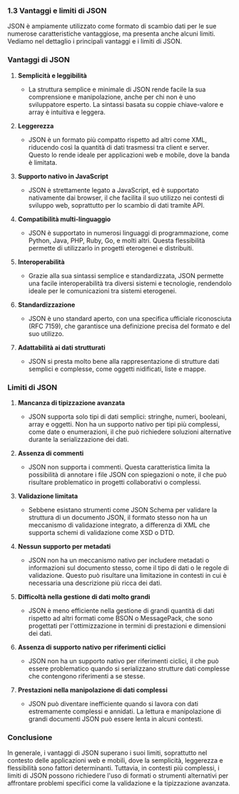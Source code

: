 ### 1.3 Vantaggi e limiti di JSON

JSON è ampiamente utilizzato come formato di scambio dati per le sue numerose caratteristiche vantaggiose, ma presenta anche alcuni limiti. Vediamo nel dettaglio i principali vantaggi e i limiti di JSON.

### Vantaggi di JSON

1. **Semplicità e leggibilità**
   - La struttura semplice e minimale di JSON rende facile la sua comprensione e manipolazione, anche per chi non è uno sviluppatore esperto. La sintassi basata su coppie chiave-valore e array è intuitiva e leggera.

2. **Leggerezza**
   - JSON è un formato più compatto rispetto ad altri come XML, riducendo così la quantità di dati trasmessi tra client e server. Questo lo rende ideale per applicazioni web e mobile, dove la banda è limitata.

3. **Supporto nativo in JavaScript**
   - JSON è strettamente legato a JavaScript, ed è supportato nativamente dai browser, il che facilita il suo utilizzo nei contesti di sviluppo web, soprattutto per lo scambio di dati tramite API.

4. **Compatibilità multi-linguaggio**
   - JSON è supportato in numerosi linguaggi di programmazione, come Python, Java, PHP, Ruby, Go, e molti altri. Questa flessibilità permette di utilizzarlo in progetti eterogenei e distribuiti.

5. **Interoperabilità**
   - Grazie alla sua sintassi semplice e standardizzata, JSON permette una facile interoperabilità tra diversi sistemi e tecnologie, rendendolo ideale per le comunicazioni tra sistemi eterogenei.

6. **Standardizzazione**
   - JSON è uno standard aperto, con una specifica ufficiale riconosciuta (RFC 7159), che garantisce una definizione precisa del formato e del suo utilizzo.

7. **Adattabilità ai dati strutturati**
   - JSON si presta molto bene alla rappresentazione di strutture dati semplici e complesse, come oggetti nidificati, liste e mappe.

### Limiti di JSON

1. **Mancanza di tipizzazione avanzata**
   - JSON supporta solo tipi di dati semplici: stringhe, numeri, booleani, array e oggetti. Non ha un supporto nativo per tipi più complessi, come date o enumerazioni, il che può richiedere soluzioni alternative durante la serializzazione dei dati.

2. **Assenza di commenti**
   - JSON non supporta i commenti. Questa caratteristica limita la possibilità di annotare i file JSON con spiegazioni o note, il che può risultare problematico in progetti collaborativi o complessi.

3. **Validazione limitata**
   - Sebbene esistano strumenti come JSON Schema per validare la struttura di un documento JSON, il formato stesso non ha un meccanismo di validazione integrato, a differenza di XML che supporta schemi di validazione come XSD o DTD.

4. **Nessun supporto per metadati**
   - JSON non ha un meccanismo nativo per includere metadati o informazioni sul documento stesso, come il tipo di dati o le regole di validazione. Questo può risultare una limitazione in contesti in cui è necessaria una descrizione più ricca dei dati.

5. **Difficoltà nella gestione di dati molto grandi**
   - JSON è meno efficiente nella gestione di grandi quantità di dati rispetto ad altri formati come BSON o MessagePack, che sono progettati per l'ottimizzazione in termini di prestazioni e dimensioni dei dati.

6. **Assenza di supporto nativo per riferimenti ciclici**
   - JSON non ha un supporto nativo per riferimenti ciclici, il che può essere problematico quando si serializzano strutture dati complesse che contengono riferimenti a se stesse.

7. **Prestazioni nella manipolazione di dati complessi**
   - JSON può diventare inefficiente quando si lavora con dati estremamente complessi e annidati. La lettura e manipolazione di grandi documenti JSON può essere lenta in alcuni contesti.

### Conclusione
In generale, i vantaggi di JSON superano i suoi limiti, soprattutto nel contesto delle applicazioni web e mobili, dove la semplicità, leggerezza e flessibilità sono fattori determinanti. Tuttavia, in contesti più complessi, i limiti di JSON possono richiedere l'uso di formati o strumenti alternativi per affrontare problemi specifici come la validazione e la tipizzazione avanzata.

